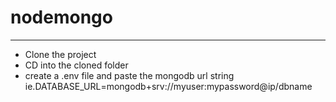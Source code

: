 # nodemongo

***

- Clone the project
- CD into the cloned folder
- create a .env file and paste the mongodb url string ie.DATABASE_URL=mongodb+srv://myuser:mypassword@ip/dbname
